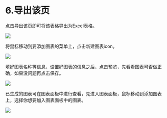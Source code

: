 # 6.导出该页

点击导出该页即可将该表格导出为Excel表格。

![](http://193.112.34.232:91/assets/img/intro/intro-15.gif)

将鼠标移动到要添加图表的菜单上，点击新建图表icon。

![](http://193.112.34.232:91/assets/img/intro/intro-16.gif)

填好图表名称等信息，设置好图表的信息之后，点击预览，先看看图表可否做正确，如果没问题再点击保存。

![](http://193.112.34.232:91/assets/img/intro/intro-17.gif)

已生成的图表可在图表面板中进行查看，先进入图表面板，鼠标移动到添加图表上，选择你想要加入图表面板中的图表。

![](http://193.112.34.232:91/assets/img/intro/intro-18.gif)

<script type="text/javascript">
window.addEventListener("load", function() {
  var click_handle = function() {
    if (this.href.substr(-5) == ".html") {
      location.href = this.href;
    } else {
      location.href = "./index.html";
    }
  };
  var as = document.querySelectorAll(".chapter a, .navigation-prev, .navigation-next");
  for (var i = 0; i < as.length; i++) {
    as[i].addEventListener("click", click_handle, true);
    as[i].title = as[i].innerText;
  }
});
</script>